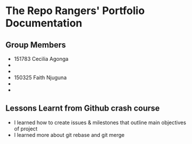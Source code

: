 # The Repo Rangers' Portfolio Documentation

## Group Members
- 151783 Cecilia Agonga
- 
-
- 150325 Faith Njuguna
-
-

## Lessons Learnt from Github crash course
- I learned how to create issues & milestones that outline main objectives of project
- I learned more about git rebase and git merge